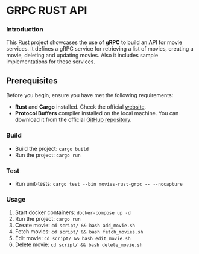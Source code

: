 # GRPC RUST API

### Introduction

This Rust project showcases the use of **gRPC** to build an API for movie services. It defines a gRPC service for retrieving a list of movies, creating a movie, deleting and updating movies. Also it includes sample implementations for these services.

## Prerequisites

Before you begin, ensure you have met the following requirements:

- **Rust** and **Cargo** installed. Check the official [website](https://www.rust-lang.org/learn/get-started).
- **Protocol Buffers** compiler installed on the local machine. You can download it from the official [GitHub repository](https://github.com/protocolbuffers/protobuf/releases/tag/v24.2).

### Build

- Build the project: `cargo build`
- Run the project: `cargo run`

### Test

- Run unit-tests: `cargo test --bin movies-rust-grpc -- --nocapture`

### Usage

1. Start docker containers: `docker-compose up -d`
1. Run the project: `cargo run`
1. Create movie: `cd script/ && bash add_movie.sh`
1. Fetch movies: `cd script/ && bash fetch_movies.sh`
1. Edit movie: `cd script/ && bash edit_movie.sh`
1. Delete movie: `cd script/ && bash delete_movie.sh`
